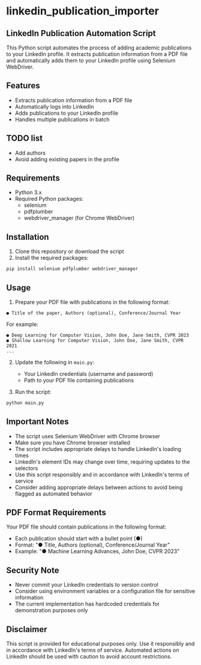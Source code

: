 # linkedin_publication_importer

## LinkedIn Publication Automation Script

This Python script automates the process of adding academic publications to your LinkedIn profile. It extracts publication information from a PDF file and automatically adds them to your LinkedIn profile using Selenium WebDriver.

## Features

- Extracts publication information from a PDF file
- Automatically logs into LinkedIn
- Adds publications to your LinkedIn profile
- Handles multiple publications in batch

## TODO list

- Add authors
- Avoid adding existing papers in the profile

## Requirements

- Python 3.x
- Required Python packages:
  - selenium
  - pdfplumber
  - webdriver_manager (for Chrome WebDriver)

## Installation

1. Clone this repository or download the script
2. Install the required packages:
```bash
pip install selenium pdfplumber webdriver_manager
```

## Usage

1. Prepare your PDF file with publications in the following format:
```
● Title of the paper, Authors (optional), Conference/Journal Year
```
For example:
```
● Deep Learning for Computer Vision, John Doe, Jane Smith, CVPR 2023
● Shallow Learning for Computer Vision, John Doe, Jane Smith, CVPR 2021
...
```

2. Update the following in `main.py`:
   - Your LinkedIn credentials (username and password)
   - Path to your PDF file containing publications

3. Run the script:
```bash
python main.py
```

## Important Notes

- The script uses Selenium WebDriver with Chrome browser
- Make sure you have Chrome browser installed
- The script includes appropriate delays to handle LinkedIn's loading times
- LinkedIn's element IDs may change over time, requiring updates to the selectors
- Use this script responsibly and in accordance with LinkedIn's terms of service
- Consider adding appropriate delays between actions to avoid being flagged as automated behavior

## PDF Format Requirements

Your PDF file should contain publications in the following format:
- Each publication should start with a bullet point (●)
- Format: "● Title, Authors (optional), Conference/Journal Year"
- Example: "● Machine Learning Advances, John Doe, CVPR 2023"

## Security Note

- Never commit your LinkedIn credentials to version control
- Consider using environment variables or a configuration file for sensitive information
- The current implementation has hardcoded credentials for demonstration purposes only

## Disclaimer

This script is provided for educational purposes only. Use it responsibly and in accordance with LinkedIn's terms of service. Automated actions on LinkedIn should be used with caution to avoid account restrictions. 
